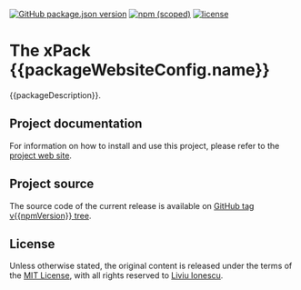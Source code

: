 [![GitHub package.json version](https://img.shields.io/github/package-json/v/{{githubProjectOrganization}}/{{githubProjectName}})](https://github.com/{{githubProjectOrganization}}/{{githubProjectName}}/blob/master/package.json)
[![npm (scoped)](https://img.shields.io/npm/v/@{{packageScope}}/{{packageName}}.svg?color=blue)](https://www.npmjs.com/package/@{{packageScope}}/{{packageName}}/)
[![license](https://img.shields.io/github/license/{{githubProjectOrganization}}/{{githubProjectName}})](https://github.com/{{githubProjectOrganization}}/{{githubProjectName}}/blob/master/LICENSE)

# The xPack {{packageWebsiteConfig.name}}

{{packageDescription}}.

## Project documentation

For information on how to install and use this project,
please refer to the
[project web site](https://{{githubProjectOrganization}}.github.io/{{githubProjectName}}/).

## Project source

The source code of the current release is available
on [GitHub tag v{{npmVersion}} tree](https://github.com/{{githubProjectOrganization}}/{{githubProjectName}}/tree/v{{npmVersion}}).

## License

Unless otherwise stated, the original content is released under the terms of the
[MIT License](https://opensource.org/licenses/mit/),
with all rights reserved to
[Liviu Ionescu](https://github.com/ilg-ul).
